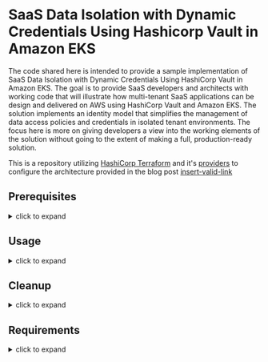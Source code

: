 # SaaS Data Isolation with Dynamic Credentials Using Hashicorp Vault in Amazon EKS

The code shared here is intended to provide a sample implementation of SaaS Data Isolation with Dynamic Credentials Using HashiCorp Vault in Amazon EKS. The goal is to provide SaaS developers and architects with working code that will illustrate how multi-tenant SaaS applications can be design and delivered on AWS using HashiCorp Vault and Amazon EKS. The solution implements an identity model that simplifies the management of data access policies and credentials in isolated tenant environments. The focus here is more on giving developers a view into the working elements of the solution without going to the extent of making a full, production-ready solution.  

This is a repository utilizing [HashiCorp Terraform](https://www.hashicorp.com/products/terraform) and it's [providers](https://registry.terraform.io/providers/) to configure the architecture provided in the blog post [insert-valid-link](http://0)  

## Prerequisites
<details>
<summary>click to expand</summary>

1. Terraform OSS (it's free!)
2. git CLI (if using Terraform OSS)
3. An AWS account

</details>

## Usage
<details>
<summary>click to expand</summary>

### Terraform OSS
1. Clone the git repository and navigate to the cloud9 directory:  

    ```bash
    git clone [url]  
    cd [repo-name]/cloud9/  
    ```

    Note that prior to running the commands in step 2, you will need to validate if the default AWSCloud9SSMAccessRole and AWSCloud9SSMInstanceProfile are in your AWS Account.  They will be if you've ever launched an SSM_Connect Cloud9 instance previously **via the GUI**.  If this is the case, set the `var.cloud9_default_role_exists` to true to prevent Terraform from attempting to create these.  You can set this value in the `auto.tfvars` file.  

    To check if the Instance Profile or Role already exist in your account, run the following commands

    ```bash  
    aws iam get-instance-profile --instance-profile AWSCloud9SSMInstanceProfile
    aws iam get-role --role-name AWSCloud9SSMAccessRole
    ```  

2. Run these Terraform commands:  

    ```hcl  
    terraform init [press enter]
    terraform plan [press enter]
    terraform apply --auto-approve [press enter]
    ```

3. Once complete, Terraform will output the ARN for Cloud9.  Log into your AWS account and access the provisioned Cloud9 instance.  **All the other cli based steps will be performed on the Cloud9 Instance**.  

4. Create EC2 Instance Role via the AWS Console

    - Follow [this deep link](https://console.aws.amazon.com/iam/home#/roles$new?step=review&commonUseCase=EC2%2BEC2&selectedUseCase=EC2&policies=arn:aws:iam::aws:policy%2FAdministratorAccess) to create an IAM role with Administrator access.
    - Confirm that AWS service and EC2 are selected, then click Next to view permissions.
    - Confirm that `AdministratorAccess` is checked, then click **Next: Tags** to assign tags.
    - Take the defaults, and click **Next: Review** to review.
    - Enter `dynamic-policy-ref-arch-admin` for the Name, and click **Create role**.

5. Remove managed credentials and attach EC2 Instance Role to Cloud9 Instance

    - Click the gear in the upper right-hand corner of the IDE which opens settings. Click the `AWS Settings` on the left and under `Credentials` slide the button to the left for `AWS managed temporary credentials`. The button should be greyed out when done, indicating it's off.
    - Click the round button with an alphabet in the upper right-hand corner of the IDE and click `Manage EC2 Instance`. This will take you to the EC2 portion of the AWS Console
    - Right-click the EC2 instance and in the fly-out menu, click `Security` -> `Modify IAM Role`
    - Choose the Role you created in the step above. It should be titled `dynamic-policy-ref-arch-admin` and click  `Save`.

6. In the Cloud9 IDE, clone the repo and resume provisioning with Terraform:
    - Click `Window` -> `New Terminal` and enter the following commands:
    - `cd [repo-name]/ [press enter]`
    -  Open the `terraform.example.auto.tfvars` file and update the **cloud9_vpc_id** field with the output of the cloud9 vpc id from the previous local terraform run, replacing the VPC id with the one provided in the outputs.  Save the file, and then run the following:

    ```hcl  
    terraform init [press enter]
    terraform plan [press enter]
    terraform apply --auto-approve [press enter]
    ```

    Note that this deployment will take roughly 20 minutes to complete.  Now would be a great time to grab a cup of coffee or tea.  

    We've now provisioned and configured the EKS cluster, a vault deployment with the Vault Helm Chart, copied the vault, vault-k8s, and awscli images to ECR, provisioned a DynamoDB Table, and created all associated networking/security resources! Let's continue with the rest of the deployment.

7. Install k8s dependencies:
    - Click `Window` -> `New Terminal` and enter the following commands:
    ```bash
    cd [repo-name]/scripts/ [press enter]
    chmod +x install-k8s-tools.sh
    ./install-k8s-tools.sh
    ```  

    This will install kubectl on the Cloud9 instance and set the alias k for kubectl, if you would like a shorthand method of invoking kubectl.

8. Initialized Vault:
    - In the same window as Step 7, cd into the vault directory
    ```bash
    cd [repo-name]/scripts/vault/ [press enter]
    chmod +x init-vault.sh
    ./init-vault.sh
    ```  

    This will initialize Vault.  Vault has been configured with Auto-Unseal utilizing AWS KMS.  This allows Vault to automatically unseal for operations.  We store the Recovery Keys and Root token in AWS Secrets Manager.  

9. Deploy Sample Silo Tenants:
    - Click `Window` -> `New Terminal` and enter the following commands:
    ```bash
    cd [repo-name]/scripts/silo/ [press enter]
    chmod +x deploy-siloed-tenants.sh
    ./deploy-siloed-tenants.sh
    ```
    This [script](./scripts/silo/deploy-siloed-tenants.sh) creates the following, for each tenant (tenanta & tenantb):

    a. Vault role along with the tenant-scoped IAM session policy  
    b. Vault policy that allows access to tenant-scoped credentials  
    c. Vault credentials access endpoint  
    d. AppRole for the Vault Agent sidecar, bound to the tenant-specific Vault policy  
    e. AppRole credentials (role_id / secret_id) for the Vault Agent sidecar  
    f. Kubernetes namespace for the tenant  
    g. Kubernetes secret containing the Vault Agent's AppRole credentials  
    h. Kubernetes configmap containing the Vault Agent configuration  
    i. Application pods  

10. Test Silo Tenant Deployments:  
    a. In the Cloud9 test editor, open [test-cases/shell-into-tenant-container.sh](./scripts/test-cases/shell-into-tenant-container.sh)  
    b. Modify the value of environment variable APPLICATION_NS to "tenanta" or "tenantb"  
    c. Save the file, then run  

      ```bash  
      cd [repo-name]/scripts/test-cases/  
      chmod +x shell-into-tenant-container.sh  
      ./shell-into-tenant-container.sh  
      ```  
    e. You would now be in a shell within the tenant-specific application (myapp) container  
    f. In the Cloud9 test editor, open [test-cases/test-dynamodb-access.sh](./scripts/test-cases/test-dynamodb-access.sh)  
    g. Modify the value of environment variable TENANT to "tenanta" or "tenantb", matching the APPLICATION_NS value set in step (b)  
    h. Select all the contents of `test-cases/test-dynamodb-access.sh`  
    i. Paste the contents into the shell that was started on the tenant-specific application container  
    j. Data items will be pulled from the DynamoDB table Products only where the ShardID matches the tenant ID set by the environment variable AWS_PROFILE. AWS CLI uses the AWS credentials file   to use the credentials for the tenant-specific profile.  
    k. Data items where the ShardID doesn't match the tenant ID will not be retrieved and the following error will be generated.  

    ```sh
    An error occurred (AccessDeniedException) when calling the GetItem operation: User: arn:aws:sts::ACCOUNT_ID:federated-user/vault-xxxxxxxxxx-yyyyyyyyyyyyyyy is not authorized to perform: dynamodb:GetItem on resource: arn:aws:dynamodb:AWS_REGION:ACCOUNT_ID:table/Products_xxxxxxxx because no session policy allows the dynamodb:GetItem action
    ```

11. Deploy Sample Pooled Tenants  
    - Click `Window` -> `New Terminal` and enter the following commands:  

    ```bash  
    cd [repo-name]/scripts/pool  
    chmod +x deploy-pooled-tenants.sh  
    ./deploy-pooled-tenants.sh  
    ```

    This [script](./scripts/pool/deploy-pooled-tenants.sh) creates the following, for each tenant (tenantc & tenantd):  
    a. A Vault role with tenant-scoped IAM session policy  
    b. Vault policy that allows access to credentials for all sub-tenant (tenantc-* / tenantd-*)  
    c. A Vault credentials endpoint  
    d. AppRole for the Vault Agent bound to the tenant-specific Vault policy  
    e. AppRole credentials (role_id / secret_id) for the Vault Agent sidecar  
    f. Kubernetes namespace for the tenant  
    g. Kubernetes secret containing the Vault Agent's AppRole credentials  
    h. Kubernetes configmap containing the Vault Agent configuration  
    i. Application pods  


12. Deploy Sample Pooled Sub-Tenants
    - Run the following command in the "Pooled Tenants" shell window  

    ```bash  
    cd [repo-name]/scripts/pool  
    chmod +x deploy-pool-sub-tenants.sh  
    ./deploy-pool-sub-tenants.sh  
    ```

    This [script](./scripts/pool/deploy-pool-sub-tenants.sh) completes the following, for each tenant (tenantc & tenantd):  

    a. For each sub-tenant, creates a Vault role along with the sub-tenant-scoped IAM session policy  
    b. For each sub-tenant, creates a Vault credentials endpoint  
    c. Updates tenant-specific Vault Agent configmap with a template to generate sub-tenant credentials in the mapped secrets volume  
    d. Restarts the Vault Agent process with a kill -SIGHUP, for the process to re-read the configmap  

13. Test Pooled Tenant Deployments  
    a. In the Cloud9 test editor, open [test-cases/shell-into-tenant-container.sh](./scripts/test-cases/shell-into-tenant-container.sh)  
    b. Modify the value of environment variable APPLICATION_NS to "tenantc" or "tenantd"  
    c. Save the file, then run  

    ```bash  
    cd [repo-name]/scripts/test-cases/  
    chmod +x shell-into-tenant-container.sh  
    ./shell-into-tenant-container.sh  
    ```  
    d. You would now be in a shell within the sub-tenant-specific application (myapp) container  
    e. In the Cloud9 test editor, open [test-cases/test-dynamodb-access.sh](./scripts/test-cases/test-dynamodb-access.sh)  
    f. Modify the value of environment variable TENANT to "tenantc-1", "tenantc-2", "tenantd-1", or "tenantd-2", corresponding to the APPLICATION_NS value set in step (b)  
    g. Select all the contents of test-cases/test-dynamodb-access.sh  
    h. Paste the contents into the shell that was started on the sub-tenant-specific application container  
    i. Data items will be pulled from the DynamoDB table Products only where the ShardID matches the sub-tenant ID set by the environment variable AWS_PROFILE. AWS CLI uses the AWS credentials file to use the credentials for the sub-tenant-specific profile.  
    j. Data items where the ShardID doesn't match the tenant ID will not be retrieved and the following error will be generated.  

    ```
    An error occurred (AccessDeniedException) when calling the GetItem operation: User: arn:aws:sts::ACCOUNT_ID:federated-user/vault-xxxxxxxxxx-yyyyyyyyyyyyyyy is not authorized to perform: dynamodb:GetItem on resource: arn:aws:dynamodb:AWS_REGION:ACCOUNT_ID:table/Products_xxxxxxxx because no session policy allows the dynamodb:GetItem action
    ```  

</details>

## Cleanup
<details>
<summary>click to expand</summary>


The deployed components can be cleaned up via the following procedure.  

### Cloud9 IDE

1. Run the cleanup script via a new terminal window  
    - Click `Window` -> `New Terminal` and enter the following commands:  
    ```bash  
    cd [repo-name]/scripts/cleanup/ [press enter]  
    chmod +x cleanup.sh  
    ./cleanup.sh  
    ```  

2. Destroy the infrastructure and resources created by Terraform  
    - In the same terminal window, run these commands:  
    ```hcl  
    terraform init [press enter]  
    terraform plan [press enter]  
    terraform destroy --auto-approve [press enter]  
    ```  

### Local Workstation  
1. On your local workstation, destroy the Cloud9 environment created by Terraform:  
    `cd [repo-name]/cloud9 [press enter]`  

    ```hcl  
    terraform init [press enter]  
    terraform plan [press enter]  
    terraform destroy --auto-approve [press enter]  
    ```
</details>


## Requirements
<details>
<summary>click to expand</summary>


<!-- BEGINNING OF PRE-COMMIT-TERRAFORM DOCS HOOK -->
## Requirements

| Name | Version |
|------|---------|
| <a name="requirement_terraform"></a> [terraform](#requirement\_terraform) | >=1.2.0 |
| <a name="requirement_aws"></a> [aws](#requirement\_aws) | ~> 4.51.0 |
| <a name="requirement_docker"></a> [docker](#requirement\_docker) | 3.0.1 |
| <a name="requirement_helm"></a> [helm](#requirement\_helm) | ~> 2.9.0 |
| <a name="requirement_kubernetes"></a> [kubernetes](#requirement\_kubernetes) | ~> 2.18.0 |
| <a name="requirement_random"></a> [random](#requirement\_random) | ~> 3.4.3 |

## Providers

| Name | Version |
|------|---------|
| <a name="provider_aws"></a> [aws](#provider\_aws) | 4.51.0 |
| <a name="provider_helm"></a> [helm](#provider\_helm) | 2.9.0 |
| <a name="provider_random"></a> [random](#provider\_random) | 3.4.3 |

## Modules

| Name | Source | Version |
|------|--------|---------|
| <a name="module_eks"></a> [eks](#module\_eks) | terraform-aws-modules/eks/aws | 19.6.0 |
| <a name="module_kms_key"></a> [kms\_key](#module\_kms\_key) | terraform-aws-modules/kms/aws | ~> 1.1 |
| <a name="module_push_aws_cli_image_ecr"></a> [push\_aws\_cli\_image\_ecr](#module\_push\_aws\_cli\_image\_ecr) | ./container | n/a |
| <a name="module_push_vault_image_ecr"></a> [push\_vault\_image\_ecr](#module\_push\_vault\_image\_ecr) | ./container | n/a |
| <a name="module_push_vault_k8s_image_ecr"></a> [push\_vault\_k8s\_image\_ecr](#module\_push\_vault\_k8s\_image\_ecr) | ./container | n/a |
| <a name="module_vpc"></a> [vpc](#module\_vpc) | terraform-aws-modules/vpc/aws | 3.19.0 |
| <a name="module_vpc_cni_irsa"></a> [vpc\_cni\_irsa](#module\_vpc\_cni\_irsa) | terraform-aws-modules/iam/aws//modules/iam-role-for-service-accounts-eks | ~> 5.0 |
| <a name="module_vpc_endpoints"></a> [vpc\_endpoints](#module\_vpc\_endpoints) | terraform-aws-modules/vpc/aws//modules/vpc-endpoints | 3.19.0 |

## Resources

| Name | Type |
|------|------|
| [aws_dynamodb_table.product_table](https://registry.terraform.io/providers/hashicorp/aws/latest/docs/resources/dynamodb_table) | resource |
| [aws_dynamodb_table_item.insert_items](https://registry.terraform.io/providers/hashicorp/aws/latest/docs/resources/dynamodb_table_item) | resource |
| [aws_iam_policy.dynamodb_policy](https://registry.terraform.io/providers/hashicorp/aws/latest/docs/resources/iam_policy) | resource |
| [aws_iam_policy.s3_access_policy](https://registry.terraform.io/providers/hashicorp/aws/latest/docs/resources/iam_policy) | resource |
| [aws_iam_policy.vault_sa_policy](https://registry.terraform.io/providers/hashicorp/aws/latest/docs/resources/iam_policy) | resource |
| [aws_iam_role.s3_access_role](https://registry.terraform.io/providers/hashicorp/aws/latest/docs/resources/iam_role) | resource |
| [aws_iam_role.vault_role](https://registry.terraform.io/providers/hashicorp/aws/latest/docs/resources/iam_role) | resource |
| [aws_iam_role.vault_sa_role](https://registry.terraform.io/providers/hashicorp/aws/latest/docs/resources/iam_role) | resource |
| [aws_iam_role_policy_attachment.s3_access_role](https://registry.terraform.io/providers/hashicorp/aws/latest/docs/resources/iam_role_policy_attachment) | resource |
| [aws_iam_role_policy_attachment.vault_role_policy](https://registry.terraform.io/providers/hashicorp/aws/latest/docs/resources/iam_role_policy_attachment) | resource |
| [aws_iam_role_policy_attachment.vault_sa_role](https://registry.terraform.io/providers/hashicorp/aws/latest/docs/resources/iam_role_policy_attachment) | resource |
| [aws_kms_key.vault_autounseal_key](https://registry.terraform.io/providers/hashicorp/aws/latest/docs/resources/kms_key) | resource |
| [aws_route.peer_to_vpc](https://registry.terraform.io/providers/hashicorp/aws/latest/docs/resources/route) | resource |
| [aws_route.vpc_to_peer](https://registry.terraform.io/providers/hashicorp/aws/latest/docs/resources/route) | resource |
| [aws_s3_bucket.access_logs_bucket](https://registry.terraform.io/providers/hashicorp/aws/latest/docs/resources/s3_bucket) | resource |
| [aws_s3_bucket.vault_s3_bucket](https://registry.terraform.io/providers/hashicorp/aws/latest/docs/resources/s3_bucket) | resource |
| [aws_s3_bucket_acl.access_logs_bucket](https://registry.terraform.io/providers/hashicorp/aws/latest/docs/resources/s3_bucket_acl) | resource |
| [aws_s3_bucket_logging.vault_s3_bucket](https://registry.terraform.io/providers/hashicorp/aws/latest/docs/resources/s3_bucket_logging) | resource |
| [aws_s3_bucket_policy.access_logs_bucket](https://registry.terraform.io/providers/hashicorp/aws/latest/docs/resources/s3_bucket_policy) | resource |
| [aws_s3_bucket_policy.vault_s3_bucket](https://registry.terraform.io/providers/hashicorp/aws/latest/docs/resources/s3_bucket_policy) | resource |
| [aws_s3_bucket_public_access_block.access_logs_bucket](https://registry.terraform.io/providers/hashicorp/aws/latest/docs/resources/s3_bucket_public_access_block) | resource |
| [aws_s3_bucket_public_access_block.vault_s3_bucket](https://registry.terraform.io/providers/hashicorp/aws/latest/docs/resources/s3_bucket_public_access_block) | resource |
| [aws_s3_bucket_server_side_encryption_configuration.access_logs_bucket](https://registry.terraform.io/providers/hashicorp/aws/latest/docs/resources/s3_bucket_server_side_encryption_configuration) | resource |
| [aws_s3_bucket_server_side_encryption_configuration.vault_s3_bucket](https://registry.terraform.io/providers/hashicorp/aws/latest/docs/resources/s3_bucket_server_side_encryption_configuration) | resource |
| [aws_security_group.vpc_eks_node_to_cluster](https://registry.terraform.io/providers/hashicorp/aws/latest/docs/resources/security_group) | resource |
| [aws_security_group.vpc_tls](https://registry.terraform.io/providers/hashicorp/aws/latest/docs/resources/security_group) | resource |
| [aws_security_group_rule.vault_webhook_nodes](https://registry.terraform.io/providers/hashicorp/aws/latest/docs/resources/security_group_rule) | resource |
| [aws_vpc_peering_connection.vpc_peering](https://registry.terraform.io/providers/hashicorp/aws/latest/docs/resources/vpc_peering_connection) | resource |
| [helm_release.vault](https://registry.terraform.io/providers/hashicorp/helm/latest/docs/resources/release) | resource |
| [random_string.random_string](https://registry.terraform.io/providers/hashicorp/random/latest/docs/resources/string) | resource |
| [aws_caller_identity.current](https://registry.terraform.io/providers/hashicorp/aws/latest/docs/data-sources/caller_identity) | data source |
| [aws_canonical_user_id.current](https://registry.terraform.io/providers/hashicorp/aws/latest/docs/data-sources/canonical_user_id) | data source |
| [aws_ecr_image.aws_image](https://registry.terraform.io/providers/hashicorp/aws/latest/docs/data-sources/ecr_image) | data source |
| [aws_ecr_image.vault_image](https://registry.terraform.io/providers/hashicorp/aws/latest/docs/data-sources/ecr_image) | data source |
| [aws_ecr_image.vaultk8s_image](https://registry.terraform.io/providers/hashicorp/aws/latest/docs/data-sources/ecr_image) | data source |
| [aws_iam_policy_document.dynamodb_policy](https://registry.terraform.io/providers/hashicorp/aws/latest/docs/data-sources/iam_policy_document) | data source |
| [aws_iam_policy_document.s3_access_policy](https://registry.terraform.io/providers/hashicorp/aws/latest/docs/data-sources/iam_policy_document) | data source |
| [aws_iam_policy_document.s3_bucket_logs_policy](https://registry.terraform.io/providers/hashicorp/aws/latest/docs/data-sources/iam_policy_document) | data source |
| [aws_iam_policy_document.s3_bucket_policy](https://registry.terraform.io/providers/hashicorp/aws/latest/docs/data-sources/iam_policy_document) | data source |
| [aws_iam_policy_document.vault_sa_role_policy](https://registry.terraform.io/providers/hashicorp/aws/latest/docs/data-sources/iam_policy_document) | data source |
| [aws_route_table.cloud9_rtb](https://registry.terraform.io/providers/hashicorp/aws/latest/docs/data-sources/route_table) | data source |
| [aws_vpc.cloud9_vpc](https://registry.terraform.io/providers/hashicorp/aws/latest/docs/data-sources/vpc) | data source |

## Inputs

| Name | Description | Type | Default | Required |
|------|-------------|------|---------|:--------:|
| <a name="input_aws_cli_image"></a> [aws\_cli\_image](#input\_aws\_cli\_image) | Image name and tag for aws\_cli | `string` | n/a | yes |
| <a name="input_cloud9_vpc_id"></a> [cloud9\_vpc\_id](#input\_cloud9\_vpc\_id) | VPC ID of Cloud9 Subnet | `string` | n/a | yes |
| <a name="input_ddb_items"></a> [ddb\_items](#input\_ddb\_items) | Items to add to DDB table | <pre>map(object({<br>    shard_id     = string<br>    product_id   = string<br>    product_name = string<br>  }))</pre> | n/a | yes |
| <a name="input_eks_data"></a> [eks\_data](#input\_eks\_data) | Map of data relevant to the EKS Cluster | <pre>object({<br>    version          = string<br>    ami_type_default = string<br>    instance_types   = list(string)<br>    volume_size      = string<br>    volume_type      = string<br>    min_size         = number<br>    max_size         = number<br>    desired_size     = number<br>  })</pre> | n/a | yes |
| <a name="input_helm_config"></a> [helm\_config](#input\_helm\_config) | Object to hold helm values | <pre>object({<br>    name             = string<br>    namespace        = string<br>    create_namespace = bool<br>    description      = string<br>    version          = string<br>    repository       = string<br>  })</pre> | n/a | yes |
| <a name="input_region"></a> [region](#input\_region) | Region for deploying resources | `string` | n/a | yes |
| <a name="input_tag_prefix"></a> [tag\_prefix](#input\_tag\_prefix) | Prefix tag for VPCs | `string` | n/a | yes |
| <a name="input_vault_image"></a> [vault\_image](#input\_vault\_image) | Image name and tag for Vault | `string` | n/a | yes |
| <a name="input_vault_k8s_image"></a> [vault\_k8s\_image](#input\_vault\_k8s\_image) | Image name and tag for Vault-K8S | `string` | n/a | yes |
| <a name="input_vpc_data"></a> [vpc\_data](#input\_vpc\_data) | Data required to be passed to VPC module | <pre>object({<br>    cidr                 = string<br>    public_subnet_cidrs  = list(string)<br>    private_subnet_cidrs = list(string)<br>    availability_zones   = list(string)<br>  })</pre> | n/a | yes |

## Outputs

| Name | Description |
|------|-------------|
| <a name="output_ACCOUNT_ID"></a> [ACCOUNT\_ID](#output\_ACCOUNT\_ID) | n/a |
| <a name="output_AWSCLI_IMAGE_TAG"></a> [AWSCLI\_IMAGE\_TAG](#output\_AWSCLI\_IMAGE\_TAG) | n/a |
| <a name="output_AWSCLI_REPO_NAME"></a> [AWSCLI\_REPO\_NAME](#output\_AWSCLI\_REPO\_NAME) | n/a |
| <a name="output_AWS_REGION"></a> [AWS\_REGION](#output\_AWS\_REGION) | n/a |
| <a name="output_EKS_CLUSTER_NAME"></a> [EKS\_CLUSTER\_NAME](#output\_EKS\_CLUSTER\_NAME) | n/a |
| <a name="output_RANDOM_STRING"></a> [RANDOM\_STRING](#output\_RANDOM\_STRING) | n/a |
| <a name="output_REPO_URI_AWSCLI"></a> [REPO\_URI\_AWSCLI](#output\_REPO\_URI\_AWSCLI) | n/a |
| <a name="output_REPO_URI_VAULT"></a> [REPO\_URI\_VAULT](#output\_REPO\_URI\_VAULT) | n/a |
| <a name="output_TENANT_SA_ROLE_ARN"></a> [TENANT\_SA\_ROLE\_ARN](#output\_TENANT\_SA\_ROLE\_ARN) | n/a |
| <a name="output_VAULT_AGENT_TEMPLATES_BUCKET"></a> [VAULT\_AGENT\_TEMPLATES\_BUCKET](#output\_VAULT\_AGENT\_TEMPLATES\_BUCKET) | n/a |
| <a name="output_VAULT_IMAGE_TAG"></a> [VAULT\_IMAGE\_TAG](#output\_VAULT\_IMAGE\_TAG) | n/a |
| <a name="output_VAULT_K8S_ECR_URI"></a> [VAULT\_K8S\_ECR\_URI](#output\_VAULT\_K8S\_ECR\_URI) | n/a |
| <a name="output_VAULT_K8S_IMAGE_TAG"></a> [VAULT\_K8S\_IMAGE\_TAG](#output\_VAULT\_K8S\_IMAGE\_TAG) | n/a |
| <a name="output_VAULT_NS"></a> [VAULT\_NS](#output\_VAULT\_NS) | n/a |
| <a name="output_VAULT_REPO_NAME"></a> [VAULT\_REPO\_NAME](#output\_VAULT\_REPO\_NAME) | n/a |
| <a name="output_VAULT_ROLE"></a> [VAULT\_ROLE](#output\_VAULT\_ROLE) | n/a |
| <a name="output_VAULT_SA_ROLE_ARN"></a> [VAULT\_SA\_ROLE\_ARN](#output\_VAULT\_SA\_ROLE\_ARN) | n/a |
<!-- END OF PRE-COMMIT-TERRAFORM DOCS HOOK -->
</details>
